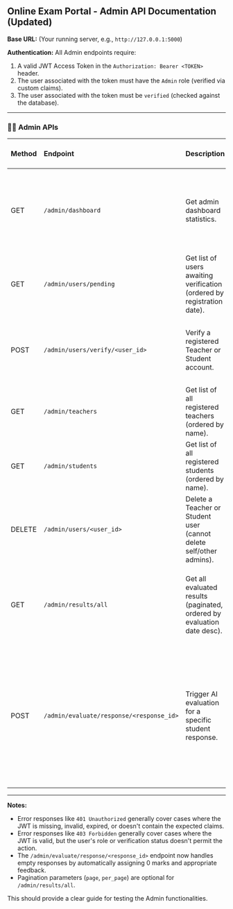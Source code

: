 ## Online Exam Portal - Admin API Documentation (Updated)

**Base URL:** (Your running server, e.g., `http://127.0.0.1:5000`)

**Authentication:** All Admin endpoints require:

1.  A valid JWT Access Token in the `Authorization: Bearer <TOKEN>` header.
2.  The user associated with the token must have the `Admin` role (verified via custom claims).
3.  The user associated with the token must be `verified` (checked against the database).

---

### 🧑‍💼 Admin APIs

| Method | Endpoint                         | Description                                                 | Request Body (JSON) | Path/Query Params             | Success Response (200 OK)                                                                                                                                                                                                    | Error Responses                                                                                                                                                                                             |
| :----- | :------------------------------- | :---------------------------------------------------------- | :------------------ | :---------------------------- | :--------------------------------------------------------------------------------------------------------------------------------------------------------------------------------------------------------------------------- | :---------------------------------------------------------------------------------------------------------------------------------------------------------------------------------------------------------- |
| GET    | `/admin/dashboard`               | Get admin dashboard statistics.                             | None                | None                          | `{"message": "Admin Dashboard", "active_teachers": 5, "active_students": 50, "pending_verifications": 3, "total_exams": 15, "total_responses_submitted": 250, "responses_evaluated": 200, "responses_pending_evaluation": 50}` | `401 Unauthorized` (No/Invalid Token, Missing/Invalid Claims), `403 Forbidden` (Wrong Role/Not Verified)                                                                                                  |
| GET    | `/admin/users/pending`           | Get list of users awaiting verification (ordered by registration date). | None                | None                          | `[{"id": 2, "name": "Pending Teacher", "email": "pending.t@example.com", "role": "Teacher", "registered_at": "2024-01-10T10:00:00"}, ...]`                                                                                  | `401/403`                                                                                                                                                                                                   |
| POST   | `/admin/users/verify/<user_id>` | Verify a registered Teacher or Student account.               | None                | `user_id` (int)               | `{"msg": "User pending.t@example.com verified successfully"}`                                                                                                                                                               | `401/403`, `404 Not Found` (User ID), `400 Bad Request` (User already verified or trying to verify Admin)                                                                                                    |
| GET    | `/admin/teachers`                | Get list of all registered teachers (ordered by name).        | None                | None                          | `[{"id": 3, "name": "Teacher One", "email": "teacher1@example.com", "is_verified": true}, ...]`                                                                                                                            | `401/403`                                                                                                                                                                                                   |
| GET    | `/admin/students`                | Get list of all registered students (ordered by name).        | None                | None                          | `[{"id": 4, "name": "Student One", "email": "student1@example.com", "is_verified": true}, ...]`                                                                                                                            | `401/403`                                                                                                                                                                                                   |
| DELETE | `/admin/users/<user_id>`        | Delete a Teacher or Student user (cannot delete self/other admins). | None                | `user_id` (int)               | `{"msg": "User student1@example.com deleted successfully"}`                                                                                                                                                                  | `401/403` (Auth, Trying to delete self/Admin), `404 Not Found` (User ID)                                                                                                                                   |
| GET    | `/admin/results/all`             | Get all evaluated results (paginated, ordered by evaluation date desc). | None                | `?page=1&per_page=20` (Optional) | `{"results": [{"evaluation_id": 1, "student_name": "S Name", "student_email": "s@e.com", "exam_title": "Exam 1", "question_text": "What is...?", "marks_awarded": 4.5, "evaluated_by": "AI_Gemini (Admin Trigger: 1)", "evaluated_at": "..."}], "total": 150, "pages": 8, "current_page": 1}` | `401/403`                                                                                                                                                                                                   |
| POST   | `/admin/evaluate/response/<response_id>` | Trigger AI evaluation for a specific student response.       | None                | `response_id` (int)           | **Success:** `{"msg": "AI evaluation successful", "evaluation_id": 12, "marks_awarded": 4.0, "feedback": "Good explanation..."}`<br/>**Empty Response:** `{"msg": "AI evaluation skipped: Student response was empty. Marked as 0.", "evaluation_id": 13, ...}` | `401/403`, `404 Not Found` (Response ID or related Question), `400 Bad Request` (Already evaluated), `500 Internal Server Error` (AI API call failure, parsing error, DB error saving evaluation, other exception) |

---

**Notes:**

*   Error responses like `401 Unauthorized` generally cover cases where the JWT is missing, invalid, expired, or doesn't contain the expected claims.
*   Error responses like `403 Forbidden` generally cover cases where the JWT is valid, but the user's role or verification status doesn't permit the action.
*   The `/admin/evaluate/response/<response_id>` endpoint now handles empty responses by automatically assigning 0 marks and appropriate feedback.
*   Pagination parameters (`page`, `per_page`) are optional for `/admin/results/all`.

This should provide a clear guide for testing the Admin functionalities.
